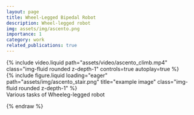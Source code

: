 ```yaml
---
layout: page
title: Wheel-Legged Bipedal Robot
description: Wheel-legged robot
img: assets/img/ascento.png
importance: 1
category: work
related_publications: true
---
```



<div class="row">
    <div class="col-sm mt-3 mt-md-0">
        {% include video.liquid path="assets/video/ascento_climb.mp4" class="img-fluid rounded z-depth-1" controls=true autoplay=true %}
    </div>
    <div class="col-sm mt-3 mt-md-0">
        {% include figure.liquid loading="eager" path="assets/img/ascento_stair.png" title="example image" class="img-fluid rounded z-depth-1" %}
    </div>
</div>
<div class="caption">
    Various tasks of Wheeleg-legged robot
</div>

{% endraw %}
